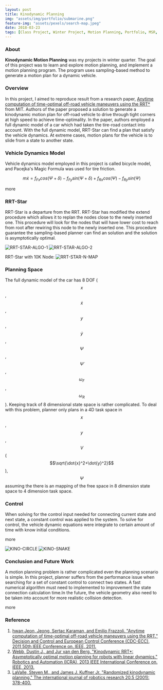 ```yaml
---
layout: post
title: Kinodynamic Planning
img: "assets/img/portfolio/submarine.png"
feature-img: "assets/pexels/search-map.jpeg"
date: 2018-03-23
tags: [Class Project, Winter Project, Motion Planning, Portfolio, MSR, Robotics, Northwestern University]
---
```


### About
**Kinodynamic Motion Planning** was my projects in winter quarter. The goal of this project was to learn and explore motion planning, and implement a motion planning program. The program uses sampling-based method to generate a motion plan for a dynamic vehicle.

### Overview
In this project, I aimed to reproduce result from a research paper, [Anytime computation of time-optimal off-road vehicle maneuvers
using the RRT*][OFFROAD_RRT_STAR] from MIT. Authors of the paper proposed a solution to generate a kinodynamic motion plan for off-road vehicle to drive through tight corners at high speed to achieve time-optimality. In the paper, authors employed a full dynamic model of a car which had taken the tire-road contact into account. With the full dynamic model, RRT-Star can find a plan that satisfy the vehicle dynamics. At extreme cases, motion plans for the vehicle is to slide from a state to another state.

### Vehicle Dynamics Model
Vehicle dynamics model employed in this project is called bicycle model, and Pacejka's Magic Formula was used for tire friction.

$$m\dot{x} = f_{Fx}cos(\Psi + \delta) - f_{Fy}sin(\Psi + \delta) + f_{Rx}cos(\Psi) - f_{Ry}sin(\Psi)$$

more

### RRT-Star
RRT-Star is a departure from the RRT. RRT-Star has modified the extend procedure which allows it to replan the nodes close to the newly inserted one. This procedure will look for the nodes that will have lower cost to reach from root after rewiring this node to the newly inserted one. This procedure guarantee  the sampling-based planner can find an solution and the solution is asymptotically optimal.

![RRT-STAR-ALGO-1](../assets/img/portfolio/rrt-star-1.png)
![RRT-STAR-ALGO-2](../assets/img/portfolio/rrt-star-2.png)

RRT-Star with 10K Node:
![RRT-STAR-N-MAP](../assets/img/portfolio/n-rrt-star.png)

### Planning Space
The full dynamic model of the car has 8 DOF ($$x$$, $$\dot{x}$$, $$y$$, $$\dot{y}$$, $$\Psi$$, $$\dot{\Psi}$$, $$\omega_F$$, $$\omega_R$$). Keeping track of 8 dimensional state space is rather complicated. To deal with this problem, planner only plans in a 4D task space in $$x$$, $$y$$, $$V$$ ($$\sqrt{\dot{x}^2+\dot{y}^2}$$), $$\Psi$$ assuming the there is an mapping of the free space in 8 dimension state space to 4 dimension task space.

### Control
When solving for the control input needed for connecting current state and next state, a constant control was applied to the system. To solve for control, the vehicle dynamic equations were integrate to certain amount of time with know initial conditions.

more

![KINO-CIRCLE](../assets/img/portfolio/kino-circle.gif)
![KINO-SNAKE ](../assets/img/portfolio/snake-manu.gif)

### Conclusion and Future Work
A motion planning problem is rather complicated even the planning scenario is simple. In this project, planner suffers from the performance issue when searching for a set of constant control to connect two states. A fast numerical algorithm must need to implemented to improvement the state connection calculation time.In the future, the vehicle geometry also need to be taken into account for more realistic collision detection.

more


### Reference
1. [hwan Jeon, Jeong, Sertac Karaman, and Emilio Frazzoli. "Anytime computation of time-optimal off-road vehicle maneuvers using the RRT." Decision and Control and European Control Conference (CDC-ECC), 2011 50th IEEE Conference on. IEEE, 2011.][OFFROAD_RRT_STAR]
2. [Webb, Dustin J., and Jur van den Berg. "Kinodynamic RRT*: Asymptotically optimal motion planning for robots with linear dynamics." Robotics and Automation (ICRA), 2013 IEEE International Conference on. IEEE, 2013.][ROBOT_LINEAR_DYNAMICS]
3. [LaValle, Steven M., and James J. Kuffner Jr. "Randomized kinodynamic planning." The international journal of robotics research 20.5 (2001): 378-400.][RANDOMIZED_KINO_PLANNING]


[RANDOMIZED_KINO_PLANNING]: http://msl.cs.uiuc.edu/~lavalle/papers/LavKuf01b.pdf
[ROBOT_LINEAR_DYNAMICS]: http://arl.cs.utah.edu/pubs/ICRA2013-1.pdf
[OFFROAD_RRT_STAR]: https://dspace.mit.edu/openaccess-disseminate/1721.1/81445
